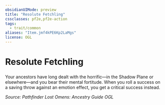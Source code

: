 ```yaml
---
obsidianUIMode: preview
title: "Resolute Fetchling"
cssclasses: pf2e,pf2e-action
tags:
  - trait/common
aliases: "Item.jmf4kPE6Kp2LaMgs"
license: OGL
---
```

# Resolute Fetchling

### 






Your ancestors have long dealt with the horrific—in the Shadow Plane or elsewhere—and you bear their mental fortitude. When you roll a success on a saving throw against an emotion effect, you get a critical success instead.

*Source: Pathfinder Lost Omens: Ancestry Guide*
*OGL*